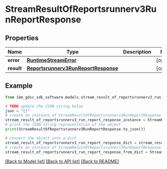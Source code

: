 # StreamResultOfReportsrunnerv3RunReportResponse


## Properties

Name | Type | Description | Notes
------------ | ------------- | ------------- | -------------
**error** | [**RuntimeStreamError**](RuntimeStreamError.md) |  | [optional] 
**result** | [**Reportsrunnerv3RunReportResponse**](Reportsrunnerv3RunReportResponse.md) |  | [optional] 

## Example

```python
from ibm_gdsc_sdk_software.models.stream_result_of_reportsrunnerv3_run_report_response import StreamResultOfReportsrunnerv3RunReportResponse

# TODO update the JSON string below
json = "{}"
# create an instance of StreamResultOfReportsrunnerv3RunReportResponse from a JSON string
stream_result_of_reportsrunnerv3_run_report_response_instance = StreamResultOfReportsrunnerv3RunReportResponse.from_json(json)
# print the JSON string representation of the object
print(StreamResultOfReportsrunnerv3RunReportResponse.to_json())

# convert the object into a dict
stream_result_of_reportsrunnerv3_run_report_response_dict = stream_result_of_reportsrunnerv3_run_report_response_instance.to_dict()
# create an instance of StreamResultOfReportsrunnerv3RunReportResponse from a dict
stream_result_of_reportsrunnerv3_run_report_response_from_dict = StreamResultOfReportsrunnerv3RunReportResponse.from_dict(stream_result_of_reportsrunnerv3_run_report_response_dict)
```
[[Back to Model list]](../README.md#documentation-for-models) [[Back to API list]](../README.md#documentation-for-api-endpoints) [[Back to README]](../README.md)


